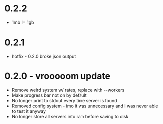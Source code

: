 # 0.2.2
- 1mb != 1gb

# 0.2.1
- hotfix - 0.2.0 broke json output

# 0.2.0 - vrooooom update
- Remove weird system w/ rates, replace with --workers
- Make progress bar not on by default
- No longer print to stdout every time server is found
- Removed config system - imo it was unnecessary and I was never able to test it anyway
- No longer store all servers into ram before saving to disk
